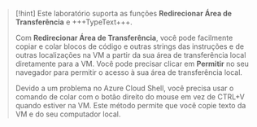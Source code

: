 >[!hint] Este laboratório suporta as funções **Redirecionar Área de Transferência** e +++TypeText+++.
>
> Com **Redirecionar Área de Transferência**, você pode facilmente copiar e colar blocos de código e outras strings das instruções e de outras localizações na VM a partir da sua área de transferência local diretamente para a VM. Você pode precisar clicar em **Permitir** no seu navegador para permitir o acesso à sua área de transferência local.
>
> Devido a um problema no Azure Cloud Shell, você precisa usar o comando de colar com o botão direito do mouse em vez de CTRL+V quando estiver na VM. Este método permite que você copie texto da VM e do seu computador local.
